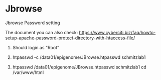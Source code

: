 # Jbrowse
Jbrowse Password setting

The document you can also check: https://www.cyberciti.biz/faq/howto-setup-apache-password-protect-directory-with-htaccess-file/


1. Should login as "Root" 

2. htpasswd -c /data01/epigenome/JBrowse.htpasswd schmitzlab1
3. htpasswd /data01/epigenome/JBrowse.htpasswd schmitzlab1
cd  /var/www/html

